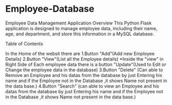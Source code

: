# Employee-Database

Employee Data Management Application
Overview
This Python Flask application is designed to manage employee data, including their name, age, and department, and store this information in a MySQL database.

Table of Contents

In the Home of the websit there are
1.Button "Add"(Add new Employee Details)
2.Button "View"(List all the Employee details)
    *Inside the "view" in Right Side of Each employee data there is a button "Update"(Used to Edit or Change the employee data in the database)
3.Button "Delete" (Can able to Remove an Employee and his datas from the database by just Entering his name and if the Employee not in the Database ,it shows Name not present in the data base.)
4.Button "Search" (can able to view an Employee and his datas from the database by just Entering his name and if the Employee not in the Database ,it shows Name not present in the data base.)
